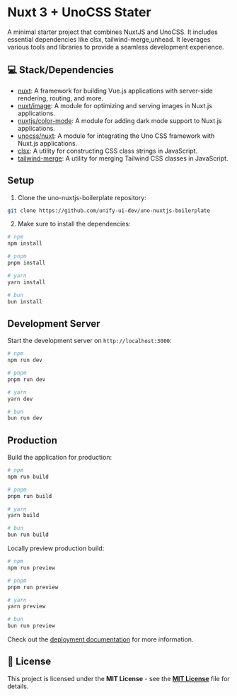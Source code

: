 # Nuxt 3 + UnoCSS Stater

A minimal starter project that combines NuxtJS and UnoCSS. 
It includes essential dependencies like  clsx,  tailwind-merge,unhead. It leverages various tools and libraries to provide a seamless development experience.

## 💻 Stack/Dependencies

- [nuxt](https://nuxtjs.org/): A framework for building Vue.js applications with server-side rendering, routing, and more.
- [nuxt/image](https://image.nuxtjs.org/): A module for optimizing and serving images in Nuxt.js applications.
- [nuxtjs/color-mode](https://github.com/nuxt-community/color-mode): A module for adding dark mode support to Nuxt.js applications.
- [unocss/nuxt](https://unocss.io/): A module for integrating the Uno CSS framework with Nuxt.js applications.
- [clsx](https://github.com/lukeed/clsx): A utility for constructing CSS class strings in JavaScript.
- [tailwind-merge](https://github.com/benface/tailwind-merge): A utility for merging Tailwind CSS classes in JavaScript.


## Setup

1. Clone the uno-nuxtjs-boilerplate repository:

```sh
git clone https://github.com/unify-ui-dev/uno-nuxtjs-boilerplate
```

2. Make sure to install the dependencies:
```bash
# npm
npm install

# pnpm
pnpm install

# yarn
yarn install

# bun
bun install
```

## Development Server

Start the development server on `http://localhost:3000`:

```bash
# npm
npm run dev

# pnpm
pnpm run dev

# yarn
yarn dev

# bun
bun run dev
```

## Production

Build the application for production:

```bash
# npm
npm run build

# pnpm
pnpm run build

# yarn
yarn build

# bun
bun run build
```

Locally preview production build:

```bash
# npm
npm run preview

# pnpm
pnpm run preview

# yarn
yarn preview

# bun
bun run preview
```

Check out the [deployment documentation](https://nuxt.com/docs/getting-started/deployment) for more information.

## 📄 License

This project is licensed under the **MIT License** - see the [**MIT License**](LICENSE) file for details.

